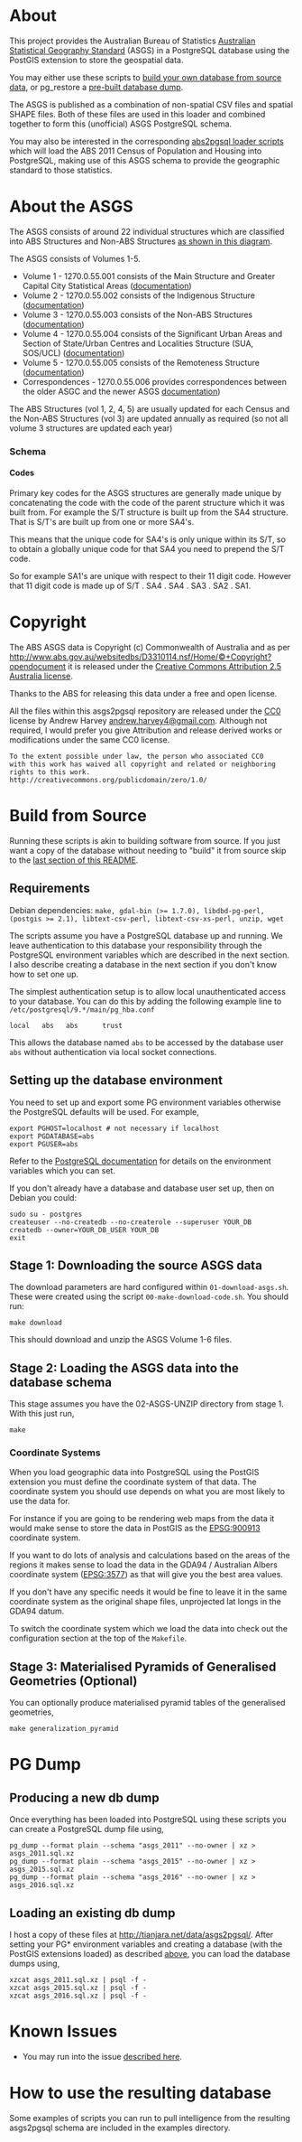 # About
This project provides the Australian Bureau of Statistics
[Australian Statistical Geography
Standard](http://www.abs.gov.au/websitedbs/D3310114.nsf/home/Australian+Statistical+Geography+Standard+(ASGS))
(ASGS) in a PostgreSQL database using the PostGIS extension to store the
geospatial data.

You may either use these scripts to [build your own database from source data](#build-from-source), or pg_restore a [pre-built database dump](#loading-an-existing-db-dump).

The ASGS is published as a combination of non-spatial CSV files and
spatial SHAPE files. Both of these files are used in this loader and
combined together to form this (unofficial) ASGS PostgreSQL schema.

You may also be interested in the corresponding [abs2pgsql loader scripts](https://github.com/andrewharvey/abs2pgsql)
which will load the ABS 2011 Census of Population and Housing into
PostgreSQL, making use of this ASGS schema to provide the geographic
standard to those statistics.

# About the ASGS
The ASGS consists of around 22 individual structures which are classified into ABS Structures and Non-ABS
Structures [as shown in this
diagram](http://www.abs.gov.au/websitedbs/D3310114.nsf/4a256353001af3ed4b2562bb00121564/c453c497aadde71cca2576d300026a38/$FILE/ASGS%202011%20Structure%20and%20Summary.pdf).

The ASGS consists of Volumes 1-5.

* Volume 1 - 1270.0.55.001 consists of the Main Structure and Greater Capital City Statistical Areas ([documentation](http://www.abs.gov.au/ausstats/subscriber.nsf/log?openagent&1270055001_july%202011.pdf&1270.0.55.001&Publication&D3DC26F35A8AF579CA257801000DCD7D&&July%202011&23.12.2010&Latest))
* Volume 2 - 1270.0.55.002 consists of the Indigenous Structure ([documentation](http://www.abs.gov.au/AUSSTATS/subscriber.nsf/log?openagent&1270055002_july%202011.pdf&1270.0.55.002&Publication&FE2D2D707996F20ACA25791000152669&&July%202011&20.09.2011&Previous))
* Volume 3 - 1270.0.55.003 consists of the Non-ABS Structures ([documentation](http://www.abs.gov.au/AUSSTATS/subscriber.nsf/log?openagent&1270055003_oct%202011.pdf&1270.0.55.003&Publication&469CDA45CE2B94CCCA257937000D966F&&July%202011&31.10.2011&Previous))
* Volume 4 - 1270.0.55.004 consists of the Significant Urban Areas and Section of State/Urban Centres and Localities Structure (SUA, SOS/UCL) ([documentation](http://www.abs.gov.au/AUSSTATS/subscriber.nsf/log?openagent&1270055004_july%202011.pdf&1270.0.55.004&Publication&1080B7CB374FC771CA257A980013D404&&July%202011&16.10.2012&Latest))
* Volume 5 - 1270.0.55.005 consists of the Remoteness Structure ([documentation](http://www.abs.gov.au/AUSSTATS/abs@.nsf/DetailsPage/1270.0.55.005July%202011?OpenDocument))
* Correspondences - 1270.0.55.006 provides correspondences between the older ASGC and the newer ASGS [documentation](http://www.abs.gov.au/AUSSTATS/abs@.nsf/productsbyCatalogue/A08009E6A2BA5ABBCA257A2900197A49?OpenDocument))

The ABS Structures (vol 1, 2, 4, 5) are usually updated for each Census and
the Non-ABS Structures (vol 3) are updated annually as required (so not all
volume 3 structures are updated each year)

### Schema
#### Codes
Primary key codes for the ASGS structures are generally made unique by
concatenating the code with the code of the parent structure which it
was built from. For example the S/T structure is built up from the SA4
structure. That is S/T's are built up from one or more SA4's.

This means that the unique code for SA4's is only unique within its S/T,
so to obtain a globally unique code for that SA4 you need to prepend the
S/T code.

So for example SA1's are unique with respect to their 11 digit code.
However that 11 digit code is made up of S/T . SA4 . SA4 . SA3 . SA2 . SA1.

# Copyright
The ABS ASGS data is Copyright (c) Commonwealth of Australia and as per 
http://www.abs.gov.au/websitedbs/D3310114.nsf/Home/©+Copyright?opendocument
it is released under the [Creative Commons Attribution 2.5 Australia license](http://creativecommons.org/licenses/by/2.5/au/).

Thanks to the ABS for releasing this data under a free and open license.

All the files within this asgs2pgsql repository are released under the
[CC0](http://creativecommons.org/publicdomain/zero/1.0/) license by
Andrew Harvey <andrew.harvey4@gmail.com>. Although not required, I would prefer
you give Attribution and release derived works or modifications under the same
CC0 license.

    To the extent possible under law, the person who associated CC0
    with this work has waived all copyright and related or neighboring
    rights to this work.
    http://creativecommons.org/publicdomain/zero/1.0/

# Build from Source
Running these scripts is akin to building software from source. If you just
want a copy of the database without needing to "build" it from source skip to
the [last section of this README](#loading-an-existing-db-dump).

## Requirements
Debian dependencies: `make, gdal-bin (>= 1.7.0), libdbd-pg-perl, (postgis >= 2.1), libtext-csv-perl, libtext-csv-xs-perl, unzip, wget`

The scripts assume you have a PostgreSQL database up and running. We leave
authentication to this database your responsibility through the PostgreSQL
environment variables which are described in the next section. I also describe
creating a database in the next section if you don't know how to set one up.

The simplest authentication setup is to allow local unauthenticated access to
your database. You can do this by adding the following example line to
`/etc/postgresql/9.*/main/pg_hba.conf`

    local   abs   abs      trust

This allows the database named `abs` to be accessed by the database user `abs`
without authentication via local socket connections.

## Setting up the database environment
You need to set up and export some PG environment variables otherwise the
PostgreSQL defaults will be used. For example,

    export PGHOST=localhost # not necessary if localhost
    export PGDATABASE=abs
    export PGUSER=abs

Refer to the [PostgreSQL documentation](http://www.postgresql.org/docs/current/static/libpq-envars.html)
for details on the environment variables which you can set.

If you don't already have a database and database user set up, then on Debian you could:

    sudo su - postgres
    createuser --no-createdb --no-createrole --superuser YOUR_DB
    createdb --owner=YOUR_DB_USER YOUR_DB
    exit

## Stage 1: Downloading the source ASGS data
The download parameters are hard configured within `01-download-asgs.sh`. These were created using the script `00-make-download-code.sh`. You should run:

    make download

This should download and unzip the ASGS Volume 1-6 files.

## Stage 2: Loading the ASGS data into the database schema
This stage assumes you have the 02-ASGS-UNZIP directory from stage 1. With this
just run,

    make

### Coordinate Systems
When you load geographic data into PostgreSQL using the PostGIS extension
you must define the coordinate system of that data. The coordinate system
you should use depends on what you are most likely to use the data for.

For instance if you are going to be rendering web maps from the data it
would make sense to store the data in PostGIS as the
[EPSG:900913](http://wiki.openstreetmap.org/wiki/EPSG:3857) coordinate
system.

If you want to do lots of analysis and calculations based on the areas of
the regions it makes sense to load the data in the GDA94 / Australian
Albers coordinate system ([EPSG:3577](http://spatialreference.org/ref/epsg/3577/))
as that will give you the best area values.

If you don't have any
specific needs it would be fine to leave it in the same coordinate system
as the original shape files, unprojected lat longs in the GDA94 datum.

To switch the coordinate system which we load the data into check out the
configuration section at the top of the `Makefile`.

## Stage 3: Materialised Pyramids of Generalised Geometries (Optional)
You can optionally produce materialised pyramid tables of the generalised
geometries,

    make generalization_pyramid

# PG Dump
## Producing a new db dump
Once everything has been loaded into PostgreSQL using these scripts you can
create a PostgreSQL dump file using,

    pg_dump --format plain --schema "asgs_2011" --no-owner | xz > asgs_2011.sql.xz
    pg_dump --format plain --schema "asgs_2015" --no-owner | xz > asgs_2015.sql.xz
    pg_dump --format plain --schema "asgs_2016" --no-owner | xz > asgs_2016.sql.xz

## Loading an existing db dump
I host a copy of these files at http://tianjara.net/data/asgs2pgsql/. After
setting your PG* environment variables and creating a database (with the
PostGIS extensions loaded) as described [above](#setting-up-the-database-environment),
you can load the database dumps using,

    xzcat asgs_2011.sql.xz | psql -f -
    xzcat asgs_2015.sql.xz | psql -f -
    xzcat asgs_2016.sql.xz | psql -f -

# Known Issues
* You may run into the issue [described here](http://postgis.org/documentation/manual-2.0/ch07.html#id575278).

# How to use the resulting database
Some examples of scripts you can run to pull intelligence from the resulting
asgs2pgsql schema are included in the examples directory.
